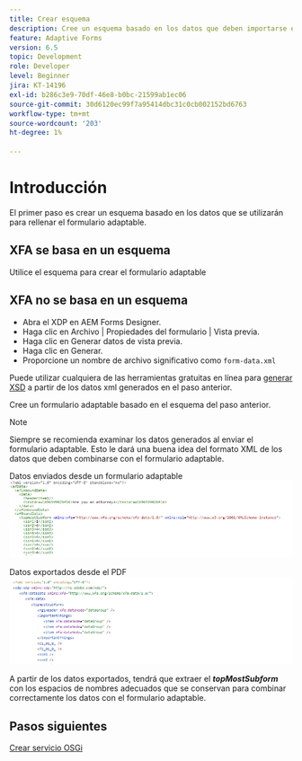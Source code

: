 ```yaml
---
title: Crear esquema
description: Cree un esquema basado en los datos que deben importarse en el formulario adaptable
feature: Adaptive Forms
version: 6.5
topic: Development
role: Developer
level: Beginner
jira: KT-14196
exl-id: b286c3e9-70df-46e8-b0bc-21599ab1ec06
source-git-commit: 30d6120ec99f7a95414dbc31c0cb002152bd6763
workflow-type: tm+mt
source-wordcount: '203'
ht-degree: 1%

---
```


# Introducción

El primer paso es crear un esquema basado en los datos que se utilizarán para rellenar el formulario adaptable.

## XFA se basa en un esquema

Utilice el esquema para crear el formulario adaptable

## XFA no se basa en un esquema

* Abra el XDP en AEM Forms Designer.
* Haga clic en Archivo | Propiedades del formulario | Vista previa.
* Haga clic en Generar datos de vista previa.
* Haga clic en Generar.
* Proporcione un nombre de archivo significativo como `form-data.xml`

Puede utilizar cualquiera de las herramientas gratuitas en línea para [generar XSD](https://www.freeformatter.com/xsd-generator.html) a partir de los datos xml generados en el paso anterior.

Cree un formulario adaptable basado en el esquema del paso anterior.

>[!NOTE]
>Siempre se recomienda examinar los datos generados al enviar el formulario adaptable. Esto le dará una buena idea del formato XML de los datos que deben combinarse con el formulario adaptable.

Datos enviados desde un formulario adaptable
![submitted-data](./assets/af-submitted-data.png)

Datos exportados desde el PDF
![exportar-datos](./assets/exported-data.png)

A partir de los datos exportados, tendrá que extraer el **_topMostSubform_** con los espacios de nombres adecuados que se conservan para combinar correctamente los datos con el formulario adaptable.

## Pasos siguientes

[Crear servicio OSGi](./create-osgi-service.md)
